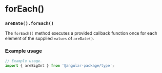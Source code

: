 # forEach()

### `areDate().forEach()`

The `forEach()` method executes a provided callback function once for each element of the supplied `values` of `areDate()`.

### Example usage

```typescript
// Example usage.
import { areBigInt } from '@angular-package/type';


```

